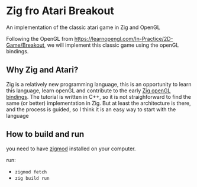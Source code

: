# Zig fro Atari Breakout
An implementation of the classic atari game in Zig and OpenGL

Following the OpenGL from https://learnopengl.com/In-Practice/2D-Game/Breakout, we will implement this classic game using the openGL bindings.

## Why Zig and Atari?

Zig is a relatively new programming language, this is an opportunity to learn this language, learn openGL and contribute to the early [Zig openGL bindings](https://github.com/ziglibs/zgl).
The tutorial is written in C++, so it is not straighforward to find the same (or better) implementation in Zig. But at least the architecture is there, and the process is guided, so I think it is an easy way to start with the language

## How to build and run

you need to have [zigmod](https://github.com/nektro/zigmod) installed on your computer.

run:
- `zigmod fetch`
- `zig build run`